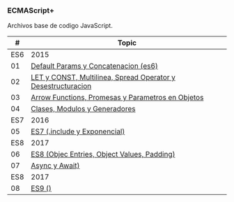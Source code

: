 ### ECMAScript+

Archivos base de codigo JavaScript.

| # | Topic |
| ------ | ------ |
| ES6 | 2015 |
| 01 | [Default Params y Concatenacion (es6)](https://github.com/AdrianLovo/Apuntes_ECMAScript-6-/blob/master/01-DefaultParamsYConcatenacion.js) |
| 02 | [LET y CONST, Multilinea, Spread Operator y Desestructuracion](https://github.com/AdrianLovo/Apuntes_ECMAScript-6-/blob/master/02-LetConst,Multilinea,SpreadOperatorYDestructuracion.js) |
| 03 | [Arrow Functions, Promesas y Parametros en Objetos](https://github.com/AdrianLovo/Apuntes_ECMAScript-6-/blob/master/03-ArrowFunctions,PromesasYParametrosEnObjetos.js) |
| 04 | [Clases, Modulos y Generadores](https://github.com/AdrianLovo/Apuntes_ECMAScript-6-/blob/master/04-Clases,ModulosYGeneradores.js) |
| ES7 | 2016 |
| 05 | [ES7 (.include y Exponencial)](https://github.com/AdrianLovo/Apuntes_ECMAScript-6-/blob/master/05-ES7.js) |
| ES8 | 2017 |
| 06 | [ES8 (Objec Entries, Object Values, Padding)](https://github.com/AdrianLovo/Apuntes_ECMAScript-6-/blob/master/06-ES8.js) |
| 07 | [Async y Await)](https://github.com/AdrianLovo/Apuntes_ECMAScript-6-/blob/master/07-AsyncAwait.js) |
| ES8 | 2017 |
| 08 | [ES9 ()](https://github.com/AdrianLovo/Apuntes_ECMAScript-6-/blob/master/08-ES9.js) |
